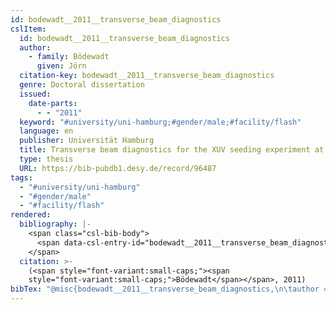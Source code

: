 ```yaml
---
id: bodewadt__2011__transverse_beam_diagnostics
cslItem:
  id: bodewadt__2011__transverse_beam_diagnostics
  author:
    - family: Bödewadt
      given: Jörn
  citation-key: bodewadt__2011__transverse_beam_diagnostics
  genre: Doctoral dissertation
  issued:
    date-parts:
      - - "2011"
  keyword: "#university/uni-hamburg;#gender/male;#facility/flash"
  language: en
  publisher: Universität Hamburg
  title: Transverse beam diagnostics for the XUV seeding experiment at FLASH
  type: thesis
  URL: https://bib-pubdb1.desy.de/record/96487
tags:
  - "#university/uni-hamburg"
  - "#gender/male"
  - "#facility/flash"
rendered:
  bibliography: |-
    <span class="csl-bib-body">
      <span data-csl-entry-id="bodewadt__2011__transverse_beam_diagnostics" class="csl-entry"><span class='author-bib'>Bödewadt</span>. <span class='date-bib'>(2011)</span>. <span class='title'><i><b><span style="font-style:normal;">Transverse beam diagnostics for the XUV seeding experiment at FLASH</span></b></i></span> [Doctoral dissertation, Universität Hamburg]. <span class='URL'><a href='https://bib-pubdb1.desy.de/record/96487'>LINK</a></span></span>
    </span>
  citation: >-
    (<span style="font-variant:small-caps;"><span
    style="font-variant:small-caps;">Bödewadt</span></span>, 2011)
bibTex: "@misc{bodewadt__2011__transverse_beam_diagnostics,\n\tauthor = {B{\\\" o}dewadt, J{\\\" o}rn},\n\tyear = {2011},\n\tschool = {Universit{\\\" a}t Hamburg},\n\ttitle = {Transverse beam diagnostics for the {XUV} seeding experiment at {FLASH}},\n\ttype = {Doctoral dissertation},\n\turl = {https://bib-pubdb1.desy.de/record/96487},\n}\n\n"
---
```

